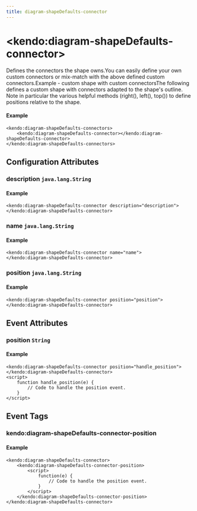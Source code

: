 ```yaml
---
title: diagram-shapeDefaults-connector
---
```


# \<kendo:diagram-shapeDefaults-connector\>

Defines the connectors the shape owns.You can easily define your own custom connectors or mix-match with the above defined custom connectors.Example - custom shape with custom connectorsThe following defines a custom shape with connectors adapted to the shape's outline. Note in particular the various helpful methods (right(), left(), top()) to define positions relative to the shape.

#### Example
    <kendo:diagram-shapeDefaults-connectors>
        <kendo:diagram-shapeDefaults-connector></kendo:diagram-shapeDefaults-connector>
    </kendo:diagram-shapeDefaults-connectors>

## Configuration Attributes

### description `java.lang.String`



#### Example
    <kendo:diagram-shapeDefaults-connector description="description">
    </kendo:diagram-shapeDefaults-connector>

### name `java.lang.String`



#### Example
    <kendo:diagram-shapeDefaults-connector name="name">
    </kendo:diagram-shapeDefaults-connector>

### position `java.lang.String`



#### Example
    <kendo:diagram-shapeDefaults-connector position="position">
    </kendo:diagram-shapeDefaults-connector>


## Event Attributes

### position `String`




#### Example
    <kendo:diagram-shapeDefaults-connector position="handle_position">
    </kendo:diagram-shapeDefaults-connector>
    <script>
        function handle_position(e) {
            // Code to handle the position event.
        }
    </script>

## Event Tags

### kendo:diagram-shapeDefaults-connector-position




#### Example
    <kendo:diagram-shapeDefaults-connector>
        <kendo:diagram-shapeDefaults-connector-position>
            <script>
                function(e) {
                    // Code to handle the position event.
                }
            </script>
        </kendo:diagram-shapeDefaults-connector-position>
    </kendo:diagram-shapeDefaults-connector>

